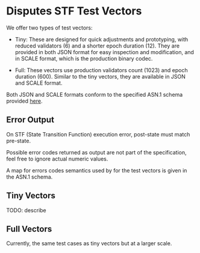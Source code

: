 # Disputes STF Test Vectors

We offer two types of test vectors:

- Tiny: These are designed for quick adjustments and prototyping, with reduced validators (6)
  and a shorter epoch duration (12). They are provided in both JSON format for easy inspection
  and modification, and in SCALE format, which is the production binary codec.

- Full: These vectors use production validators count (1023) and epoch duration (600).
  Similar to the tiny vectors, they are available in JSON and SCALE format.

Both JSON and SCALE formats conform to the specified ASN.1 schema provided [here](./disputes.asn).

## Error Output

On STF (State Transition Function) execution error, post-state must match pre-state.

Possible error codes returned as output are not part of the specification,
feel free to ignore actual numeric values.

A map for errors codes semantics used by for the test vectors is given in the ASN.1 schema.

## Tiny Vectors

TODO: describe

## Full Vectors

Currently, the same test cases as tiny vectors but at a larger scale.
